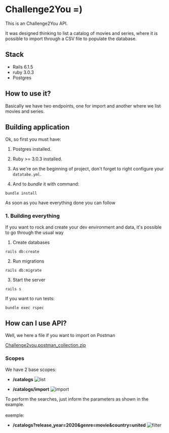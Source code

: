 # Challenge2You =)

This is an Challenge2You API.

It was designed thinking to list a catalog of movies and series, where it is possible to import through a CSV file to populate the database.

## Stack

- Rails 6.1.5
- ruby 3.0.3
- Postgres

## How to use it?

Basically we have two endpoints, one for import and another where we list movies and series.

## Building application

Ok, so first you must have:

1. Postgres installed.

2. Ruby >= 3.0.3 installed.

3. As we're on the beginning of project, don't forget to right configure your `datatabe.yml`.

4. And to *bundle* it with command:

```
bundle install
```
As soon as you have everything done you can follow


### 1. Building everything

If you want to rock and create your dev environment and data, it's possible to go through the usual way

1. Create databases
```
rails db:create
```

2. Run migrations
```
rails db:migrate
```

3. Start the server
```
rails s
```

If you want to run tests: 
```
bundle exec rspec
```

## How can I use API?

Well, we here a file if you want to import on Postman

[Challenge2you.postman_collection.zip](https://github.com/fabriciobonjorno/challenge2you/files/8295849/Challenge2you.postman_collection.zip)

### Scopes

We have 2 base scopes: 
- **/catalogs** 
  ![list](https://user-images.githubusercontent.com/28460996/158917476-4143ecc7-647c-4f6f-80ef-4fdcc92b6291.png)  

- **/catalogs/import**
  ![import](https://user-images.githubusercontent.com/28460996/158917290-0dc74834-d671-4744-9287-1c755556aa08.png)
  

To perform the searches, just inform the parameters as shown in the example. 
<br><br>
exemple:
- **/catalogs?release_year=2020&genre=movie&country=united** 
  ![filter](https://user-images.githubusercontent.com/28460996/158925007-8731d537-d7e4-4a2b-92e8-1582776795fb.png)

